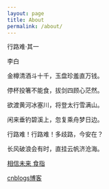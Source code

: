 ```yaml
---
layout: page
title: About
permalink: /about/
---
```



行路难·其一

李白

金樽清酒斗十千，玉盘珍羞直万钱。

停杯投箸不能食，拔剑四顾心茫然。

欲渡黄河冰塞川，将登太行雪满山。

闲来垂钓碧溪上，忽复乘舟梦日边。

行路难！行路难！多歧路，今安在？

长风破浪会有时，直挂云帆济沧海。


[相信未来 食指](http://www.cnblogs.com/v5captain/p/5876829.html)

[cnblogs博客](http://www.cnblogs.com/v5captain/)
